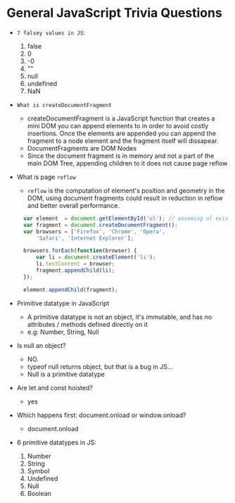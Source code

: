 # General JavaScript Trivia Questions
* `7 falsey values in JS`:  
  1) false
  2) 0
  3) -0
  4) ""
  5) null
  6) undefined
  7) NaN

* `What is createDocumentFragment`
  * createDocumentFragment is a JavaScript function that creates a mini DOM
  you can append elements to in order to avoid costly insertions. Once the elements are appended you can append the fragment to a node element and the fragment itself will dissapear.
  * DocumentFragments are DOM Nodes
  * Since the document fragment is in memory and not a part of the main DOM Tree, appending
  children to it does not cause page reflow

* What is page `reflow`  
  * `reflow` is the computation of element's position and geometry in the DOM, using document fragments could result in reduction in reflow and better overall performance.
  ```js
    var element  = document.getElementById('ul'); // assuming ul exists
    var fragment = document.createDocumentFragment();
    var browsers = ['Firefox', 'Chrome', 'Opera', 
        'Safari', 'Internet Explorer'];

    browsers.forEach(function(browser) {
        var li = document.createElement('li');
        li.textContent = browser;
        fragment.appendChild(li);
    });

    element.appendChild(fragment);
    ```
* Primitive datatype in JavaScript  
  * A primitive datatype is not an object, it's immutable, and has no attributes / methods defined directly on it
  * e.g: Number, String, Null


* Is null an object?
  * NO.
  * typeof null returns object, but that is a bug in JS...
  * Null is a primitive datatype

* Are let and const hoisted?  
  * yes

* Which happens first: document.onload or window.onload?  
  * document.onload

* 6 primitive datatypes in JS:  
  1) Number
  2) String
  3) Symbol
  4) Undefined
  5) Null
  6) Boolean 